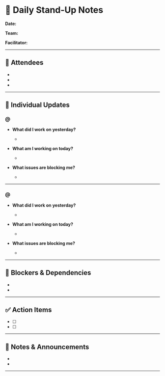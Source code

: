 # 📝 Daily Stand-Up Notes

**Date:** <!-- e.g., April 22, 2025 -->

**Team:** <!-- e.g., Frontend Development -->

**Facilitator:** <!-- e.g., @alex.acevedo -->

---

## 👥 Attendees

- <!-- @sigma.larry -->
- <!-- @kuri.manju -->
- <!-- @goku -->

---

## 🔄 Individual Updates

### @<!-- team.membergoku -->

- **What did I work on yesterday?**
  - <!-- trained with vegeta for TOP -->

- **What am I working on today?**
  - <!-- working on the turnip patch -->

- **What issues are blocking me?**
  - <!-- Wanting to go fight but the wife say no -->

---

### @<!-- team.member2 -->

- **What did I work on yesterday?**
  - <!-- Placing dealer/player hand alignment -->
- **What am I working on today?**
  - <!-- style.css for dealer.hand and player.hand -->

- **What issues are blocking me?**
  - <!-- Attempting to wrap player+dealer hand to fit all device screens -->

---

## 🚧 Blockers & Dependencies

- <!-- @team.memberAce is waiting on merge accept from @team.FEleader -->
- <!-- @team.member5 needs clarification on design specs for deck from @team.BEleader -->

---

## ✅ Action Items

- [ ] <!-- @team.member_alex to follow up on pull request with team leader -->
- [ ] <!-- @team.member8 to schedule a meeting with the SIGMA team -->

---

## 📌 Notes & Announcements

- <!-- Reminder: Sprint planning meeting on Friday at 10 AM -->
- <!-- New team member AJ onboarding next Monday -->

---
